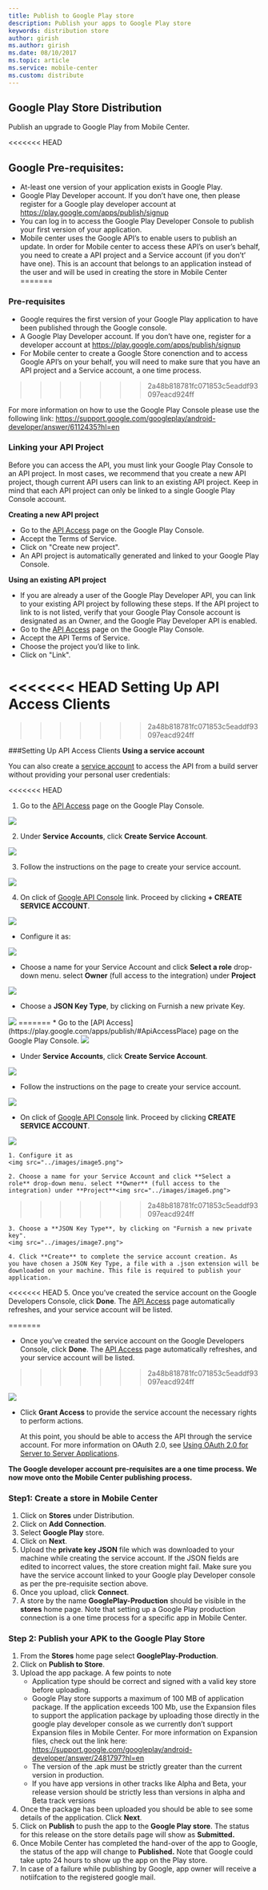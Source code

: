 ```yaml
---
title: Publish to Google Play store
description: Publish your apps to Google Play store
keywords: distribution store
author: girish
ms.author: girish
ms.date: 08/10/2017
ms.topic: article
ms.service: mobile-center
ms.custom: distribute
---
```


## Google Play Store Distribution 

Publish an upgrade to Google Play from Mobile Center.

<<<<<<< HEAD
## Google Pre-requisites:

* At-least one version of your application exists in Google Play.
* Google Play Developer account. If you don’t have one, then please register for a Google play developer account at <https://play.google.com/apps/publish/signup>
* You can log in to access the Google Play Developer Console to publish your first version of your application.
* Mobile center uses the Google API’s to enable users to publish an update. In order for Mobile center to access these API’s on user’s behalf, you need to create a API project and a Service account (if you don’t’ have one). This is an account that belongs to an application instead of the user and will be used in creating the store in Mobile Center
=======
### Pre-requisites

* Google requires the first version of your Google Play application to have been published through the Google console.
* A Google Play Developer account. If you don’t have one, register for a developer account at
<https://play.google.com/apps/publish/signup>
* For Mobile center to create a Google Store conenction and to access Google API’s on your behalf, you will need to make sure that you have an API project and a Service account, a one time process.
>>>>>>> 2a48b818781fc071853c5eaddf93097eacd924ff

For more information on how to use the Google Play Console please use the following link: <https://support.google.com/googleplay/android-developer/answer/6112435?hl=en>

### Linking your API Project

Before you can access the API, you must link your Google Play Console to an API project. In most cases, we recommend that you create a new API project, though current API users can link to an existing API project. Keep in mind that each API project can only be linked to a single Google Play Console account.

**Creating a new API project**

* Go to the [API Access](https://play.google.com/apps/publish/#ApiAccessPlace) page on the Google Play Console.
* Accept the Terms of Service.
* Click on "Create new project".
* An API project is automatically generated and linked to your Google Play Console.

**Using an existing API project**

* If you are already a user of the Google Play Developer API, you can link to your existing API project by following these steps. If the API project to link to is not listed, verify that your Google Play Console account is designated as an Owner, and the Google Play Developer API is enabled.
* Go to the [API Access](https://play.google.com/apps/publish/#ApiAccessPlace) page on the Google Play Console.
* Accept the API Terms of Service.
* Choose the project you’d like to link.
* Click on "Link".

<<<<<<< HEAD
**Setting Up API Access Clients**
=======
>>>>>>> 2a48b818781fc071853c5eaddf93097eacd924ff

###Setting Up API Access Clients
**Using a service account**

You can also create a [service account](https://developers.google.com/accounts/docs/OAuth2ServiceAccount) to access the API from a build server without providing your personal user credentials:

<<<<<<< HEAD
1. Go to the [API Access](https://play.google.com/apps/publish/#ApiAccessPlace) page on the Google Play Console.

<img src="..//images/image1.png">

2. Under **Service Accounts**, click **Create Service Account**.

<img src=".././images/image2.png">

3. Follow the instructions on the page to create your service account.

<img src="../images/image3.png">

4. On click of [Google API Console](https://play.google.com/apps/publish/#ApiAccessPlace) link.
    Proceed by clicking **+ CREATE SERVICE ACCOUNT**.

<img src="../images/image4.png">

* Configure it as:

<img src="../images/image5.png">

* Choose a name for your Service Account and click **Select a role** drop-down menu. select **Owner** (full access to the integration) under **Project**

<img src="../images/image6.png">

* Choose a **JSON Key Type**, by clicking on Furnish a new private Key.

<img src="../images/image7.png">
=======
*   Go to the [API Access](https://play.google.com/apps/publish/#ApiAccessPlace) page on the Google Play Console.
<img src="..//images/image1.png">

*   Under **Service Accounts**, click **Create Service Account**.
<img src=".././images/image2.png">

*   Follow the instructions on the page to create your service account.
<img src="../images/image3.png">

*   On click of [Google API Console](https://play.google.com/apps/publish/#ApiAccessPlace) link. Proceed by clicking **CREATE SERVICE ACCOUNT**.
<img src="../images/image4.png">

    1. Configure it as
    <img src="../images/image5.png">

    2. Choose a name for your Service Account and click **Select a role** drop-down menu. select **Owner** (full access to the integration) under **Project**<img src="../images/image6.png">
>>>>>>> 2a48b818781fc071853c5eaddf93097eacd924ff

    3. Choose a **JSON Key Type**, by clicking on "Furnish a new private key".
    <img src="../images/image7.png">

    4. Click **Create** to complete the service account creation. As you have chosen a JSON Key Type, a file with a .json extension will be downloaded on your machine. This file is required to publish your application.

<<<<<<< HEAD
5. Once you’ve created the service account on the Google Developers Console, click **Done**. The [API Access](https://play.google.com/apps/publish/#ApiAccessPlace) page automatically refreshes, and your service account will be listed.

=======
*   Once you’ve created the service account on the Google Developers Console, click **Done**. The [API Access](https://play.google.com/apps/publish/#ApiAccessPlace) page automatically refreshes, and your service account will be listed.
>>>>>>> 2a48b818781fc071853c5eaddf93097eacd924ff
<img src="../images/image8.png">

*   Click **Grant Access** to provide the service account the necessary rights to perform actions.

    At this point, you should be able to access the API through the service account. For more information on OAuth 2.0, see [Using OAuth 2.0 for Server to Server Applications](https://developers.google.com/accounts/docs/OAuth2ServiceAccount).

**The Google developer account pre-requisites are a one time process. We now move onto the Mobile Center publishing process.**

### Step1: Create a store in Mobile Center

1. Click on **Stores** under Distribution. 
2. Click on **Add Connection**.
3. Select **Google Play** store.
4. Click on **Next**.
5. Upload the **private key JSON** file which was downloaded to your machine while creating the service account. If the JSON fields are edited to incorrect values, the store creation might fail. Make sure you have the service account linked to your Google play Developer console as per the pre-requisite section above. 
6. Once you upload, click **Connect**.
7. A store by the name **GooglePlay-Production** should be visible in the **stores** home page. Note that setting up a Google Play production connection is a one time process for a specific app in Mobile Center.

### Step 2: Publish your APK to the Google Play Store

1. From the **Stores** home page select **GooglePlay-Production**.
2. Click on **Publish to Store**.
3. Upload the app package. A few points to note
    * Application type should be correct and signed with a valid key store before uploading.
    * Google Play store supports a maximum of 100 MB of application package. If the application exceeds 100 Mb, use the Expansion files to support the application package by uploading those directly in the google play developer console as we currently don’t support Expansion files in Mobile Center. For more information on Expansion files, check out the link here:   
    <https://support.google.com/googleplay/android-developer/answer/2481797?hl=en>
    * The version of the .apk must be strictly greater than the current version in production.
    * If you have app versions in other tracks like Alpha and Beta, your release version should be strictly less than versions in alpha and Beta track versions
4. Once the package has been uploaded you should be able to see some details of the application. Click **Next**.
5. Click on **Publish** to push the app to the **Google Play store**. The status for this release on the store details page will show as **Submitted.**
6. Once Mobile Center has completed the hand-over of the app to Google, the status of the app will change to **Published.** Note that Google could take upto 24 hours to show up the app on the Play store.
7. In case of a failure while publishing by Google, app owner will receive a notiifcation to the registered google mail. 







